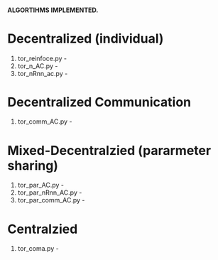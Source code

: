 #### ALGORTIHMS IMPLEMENTED.

# Decentralized (individual)

1. tor\_reinfoce.py - 
2. tor\_n\_AC.py -
3. tor\_nRnn\_ac.py - 

# Decentralized Communication

1. tor\_comm\_AC.py -

# Mixed-Decentralzied (pararmeter sharing)

1. tor\_par\_AC.py - 
2. tor\_par\_nRnn\_AC.py - 
3. tor\_par\_comm\_AC.py -

# Centralzied 

1. tor\_coma.py - 


